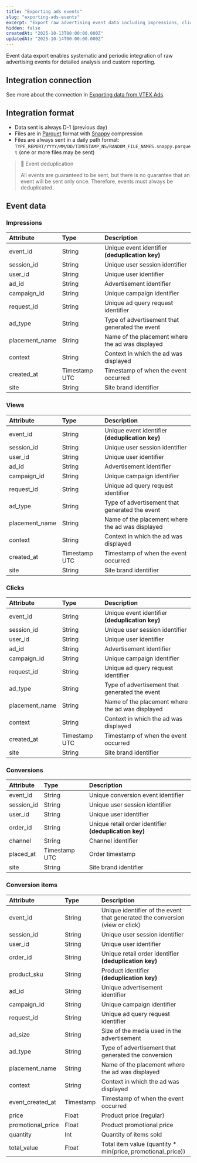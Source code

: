```yaml
---
title: "Exporting ads events"
slug: "exporting-ads-events"
excerpt: "Export raw advertising event data including impressions, clicks, views, and conversions for detailed analysis."
hidden: false
createdAt: "2025-10-13T00:00:00.000Z"
updatedAt: "2025-10-14T00:00:00.000Z"
---
```

Event data export enables systematic and periodic integration of raw advertising events for detailed analysis and custom reporting.

## Integration connection

See more about the connection in [Exporting data from VTEX Ads](https://developers.vtex.com/docs/guides/exporting-data-from-vtex-ads).

## Integration format

- Data sent is always D-1 (previous day)
- Files are in [Parquet](https://parquet.apache.org/docs/overview/) format with [Snappy](https://parquet.apache.org/docs/file-format/data-pages/compression/) compression
- Files are always sent in a daily path format: `TYPE_REPORT/YYYY/MM/DD/TIMESTAMP_NS/RANDOM_FILE_NAMES.snappy.parquet` (one or more files may be sent)

> 🚧 Event deduplication
> 
> All events are guaranteed to be sent, but there is no guarantee that an event will be sent only once. Therefore, events must always be deduplicated.

## Event data

### Impressions

| Attribute      | Type          | Description                                                     |
| :------------- | :------------ | :-------------------------------------------------------------- |
| event_id       | String        | Unique event identifier **(deduplication key)**                 |
| session_id     | String        | Unique user session identifier                                  |
| user_id        | String        | Unique user identifier                                          |
| ad_id          | String        | Advertisement identifier                                        |
| campaign_id    | String        | Unique campaign identifier                                      |
| request_id     | String        | Unique ad query request identifier                              |
| ad_type        | String        | Type of advertisement that generated the event                  |
| placement_name | String        | Name of the placement where the ad was displayed                |
| context        | String        | Context in which the ad was displayed                           |
| created_at     | Timestamp UTC | Timestamp of when the event occurred                            |
| site           | String        | Site brand identifier                                           |

### Views

| Attribute      | Type          | Description                                                     |
| :------------- | :------------ | :-------------------------------------------------------------- |
| event_id       | String        | Unique event identifier **(deduplication key)**                 |
| session_id     | String        | Unique user session identifier                                  |
| user_id        | String        | Unique user identifier                                          |
| ad_id          | String        | Advertisement identifier                                        |
| campaign_id    | String        | Unique campaign identifier                                      |
| request_id     | String        | Unique ad query request identifier                              |
| ad_type        | String        | Type of advertisement that generated the event                  |
| placement_name | String        | Name of the placement where the ad was displayed                |
| context        | String        | Context in which the ad was displayed                           |
| created_at     | Timestamp UTC | Timestamp of when the event occurred                            |
| site           | String        | Site brand identifier                                           |

### Clicks

| Attribute      | Type          | Description                                                     |
| :------------- | :------------ | :-------------------------------------------------------------- |
| event_id       | String        | Unique event identifier **(deduplication key)**                 |
| session_id     | String        | Unique user session identifier                                  |
| user_id        | String        | Unique user identifier                                          |
| ad_id          | String        | Advertisement identifier                                        |
| campaign_id    | String        | Unique campaign identifier                                      |
| request_id     | String        | Unique ad query request identifier                              |
| ad_type        | String        | Type of advertisement that generated the event                  |
| placement_name | String        | Name of the placement where the ad was displayed                |
| context        | String        | Context in which the ad was displayed                           |
| created_at     | Timestamp UTC | Timestamp of when the event occurred                            |
| site           | String        | Site brand identifier                                           |

### Conversions

| Attribute  | Type          | Description                                            |
| :--------- | :------------ | :----------------------------------------------------- |
| event_id   | String        | Unique conversion event identifier                     |
| session_id | String        | Unique user session identifier                         |
| user_id    | String        | Unique user identifier                                 |
| order_id   | String        | Unique retail order identifier **(deduplication key)** |
| channel    | String        | Channel identifier                                     |
| placed_at  | Timestamp UTC | Order timestamp                                        |
| site       | String        | Site brand identifier                                  |

### Conversion items

| Attribute         | Type      | Description                                                     |
| :---------------- | :-------- | :-------------------------------------------------------------- |
| event_id          | String    | Unique identifier of the event that generated the conversion (view or click) |
| session_id        | String    | Unique user session identifier                                  |
| user_id           | String    | Unique user identifier                                          |
| order_id          | String    | Unique retail order identifier **(deduplication key)**          |
| product_sku       | String    | Product identifier **(deduplication key)**                      |
| ad_id             | String    | Unique advertisement identifier                                 |
| campaign_id       | String    | Unique campaign identifier                                      |
| request_id        | String    | Unique ad query request identifier                              |
| ad_size           | String    | Size of the media used in the advertisement                     |
| ad_type           | String    | Type of advertisement that generated the conversion             |
| placement_name    | String    | Name of the placement where the ad was displayed                |
| context           | String    | Context in which the ad was displayed                           |
| event_created_at  | Timestamp | Timestamp of when the event occurred                            |
| price             | Float     | Product price (regular)                                         |
| promotional_price | Float     | Product promotional price                                       |
| quantity          | Int       | Quantity of items sold                                          |
| total_value       | Float     | Total item value (quantity * min(price, promotional_price))     |
